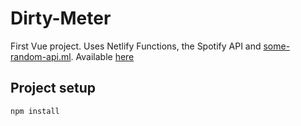 # Dirty-Meter
First Vue project. Uses Netlify Functions, the Spotify API and [some-random-api.ml](https://some-random-api.ml). Available [here](https://dirty-meter.netlify.app)

## Project setup
```
npm install
```
